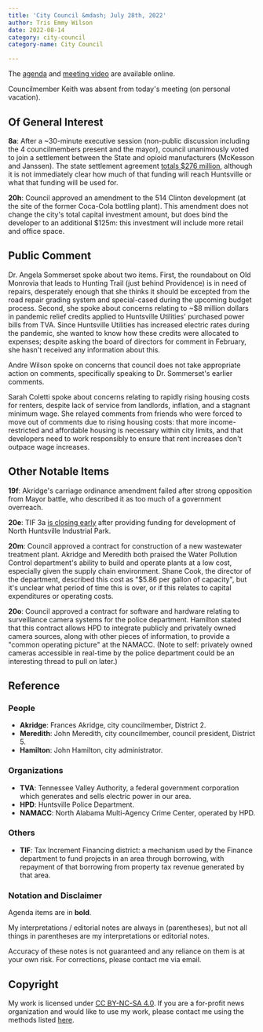 ```yaml
---
title: 'City Council &mdash; July 28th, 2022'
author: Tris Emmy Wilson
date: 2022-08-14
category: city-council
category-name: City Council

---
```


The [agenda](https://huntsvilleal.legistar.com/View.ashx?M=A&ID=958039&GUID=B793866D-EC28-4A96-9321-269675EF157A) and [meeting video](https://www.huntsvilleal.gov/videos/huntsville-city-council-meeting-july-28-2022/) are available online.

Councilmember Keith was absent from today's meeting (on personal vacation).

## Of General Interest

**8a**: After a ~30-minute executive session (non-public discussion including the 4 councilmembers present and the mayor), council unanimously voted to join a settlement between the State and opioid manufacturers (McKesson and Janssen). The state settlement agreement [totals $276 million](https://www.alabamaag.gov/newsviewer/e000276a-e011-4c6e-8d33-472bc01fcc31), although it is not immediately clear how much of that funding will reach Huntsville or what that funding will be used for.

**20h**: Council approved an amendment to the 514 Clinton development (at the site of the former Coca-Cola bottling plant). This amendment does not change the city's total capital investment amount, but does bind the developer to an additional $125m: this investment will include more retail and office space.

## Public Comment

Dr. Angela Sommerset spoke about two items. First, the roundabout on Old Monrovia that leads to Hunting Trail (just behind Providence) is in need of repairs, desperately enough that she thinks it should be excepted from the road repair grading system and special-cased during the upcoming budget process. Second, she spoke about concerns relating to ~$8 million dollars in pandemic relief credits applied to Huntsville Utilities' purchased power bills from TVA. Since Huntsville Utilities has increased electric rates during the pandemic, she wanted to know how these credits were allocated to expenses; despite asking the board of directors for comment in February, she hasn't received any information about this.

Andre Wilson spoke on concerns that council does not take appropriate action on comments, specifically speaking to Dr. Sommerset's earlier comments.

Sarah Coletti spoke about concerns relating to rapidly rising housing costs for renters, despite lack of service from landlords, inflation, and a stagnant minimum wage. She relayed comments from friends who were forced to move out of comments due to rising housing costs: that more income-restricted and affordable housing is necessary within city limits, and that developers need to work responsibly to ensure that rent increases don't outpace wage increases.

## Other Notable Items

**19f**: Akridge's carriage ordinance amendment failed after strong opposition from Mayor battle, who described it as too much of a government overreach.

**20e**: TIF 3a [is closing early](https://www.huntsvilleal.gov/mayor-battle-announces-tif-closure-highlights-benefits-to-schools-businesses/) after providing funding for development of North Huntsville Industrial Park.

**20m**: Council approved a contract for construction of a new wastewater treatment plant. Akridge and Meredith both praised the Water Pollution Control department's ability to build and operate plants at a low cost, especially given the supply chain environment. Shane Cook, the director of the department, described this cost as "$5.86 per gallon of capacity", but it's unclear what period of time this is over, or if this relates to capital expenditures or operating costs.

**20o**: Council approved a contract for software and hardware relating to surveillance camera systems for the police department. Hamilton stated that this contract allows HPD to integrate publicly and privately owned camera sources, along with other pieces of information, to provide a "common operating picture" at the NAMACC. (Note to self: privately owned cameras accessible in real-time by the police department could be an interesting thread to pull on later.)

## Reference

### People

* **Akridge**: Frances Akridge, city councilmember, District 2.
* **Meredith**: John Meredith, city councilmember, council president, District 5.
* **Hamilton**: John Hamilton, city administrator.

### Organizations

* **TVA**: Tennessee Valley Authority, a federal government corporation which generates and sells electric power in our area.
* **HPD**: Huntsville Police Department.
* **NAMACC**: North Alabama Multi-Agency Crime Center, operated by HPD.

### Others

* **TIF**: Tax Increment Financing district: a mechanism used by the Finance department to fund projects in an area through borrowing, with repayment of that borrowing from property tax revenue generated by that area.

### Notation and Disclaimer

Agenda items are in **bold**.

My interpretations / editorial notes are always in (parentheses), but not all things in parentheses are my interpretations or editorial notes.

Accuracy of these notes is not guaranteed and any reliance on them is at your own risk. For corrections, please contact me via email.

## Copyright

My work is licensed under [CC BY-NC-SA 4.0](https://creativecommons.org/licenses/by-nc-sa/4.0/). If you are a for-profit news organization and would like to use my work, please contact me using the methods listed [here](https://tris.fyi).
